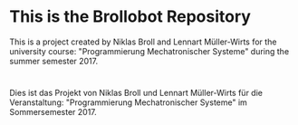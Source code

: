 # This is the Brollobot Repository

This is a project created by Niklas Broll and Lennart Müller-Wirts for the
university course: "Programmierung Mechatronischer Systeme" during the summer semester 2017.
#
Dies ist das Projekt von Niklas Broll und Lennart Müller-Wirts für 
die Veranstaltung: "Programmierung Mechatronischer Systeme" im Sommersemester 2017.
